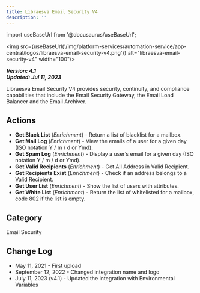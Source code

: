 ```yaml
---
title: Libraesva Email Security V4
description: ''
---
```

import useBaseUrl from '@docusaurus/useBaseUrl';

<img src={useBaseUrl('/img/platform-services/automation-service/app-central/logos/libraesva-email-security-v4.png')} alt="libraesva-email-security-v4" width="100"/>

***Version: 4.1  
Updated: Jul 11, 2023***

Libraesva Email Security V4 provides security, continuity, and compliance capabilities that include the Email Security Gateway, the Email Load Balancer and the Email Archiver.

## Actions

* **Get Black List** (*Enrichment*) - Return a list of blacklist for a mailbox.
* **Get Mail Log** (*Enrichment*) - View the emails of a user for a given day (ISO notation Y / m / d or Ymd).
* **Get Spam Log** (*Enrichment*) - Display a user’s email for a given day (ISO notation Y / m / d or Ymd).
* **Get Valid Recipients** (*Enrichment*) - Get All Address in Valid Recipient.
* **Get Recipients Exist** (*Enrichment*) - Check if an address belongs to a Valid Recipient.
* **Get User List** (*Enrichment*) - Show the list of users with attributes.
* **Get White List** (*Enrichment*) - Return the list of whitelisted for a mailbox, code 802 if the list is empty.

## Category

Email Security

## Change Log

* May 11, 2021 - First upload
* September 12, 2022 - Changed integration name and logo
* July 11, 2023 (v4.1) - Updated the integration with Environmental Variables
